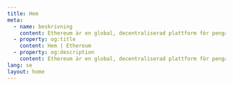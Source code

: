 ```yaml
---
title: Hem
meta:
  - name: beskrivning
    content: Ethereum är en global, decentraliserad plattform för pengar och nya typer av appar. På Ethereum kan du skriva kod som styr pengar, och bygga appar som är tillgängliga var som helst i världen.
  - property: og:title
    content: Hem | Ethereum
  - property: og:description
    content: Ethereum är en global, decentraliserad plattform för pengar och nya typer av appar. På Ethereum kan du skriva kod som styr pengar, och bygga appar som är tillgängliga var som helst i världen.
lang: se
layout: home
---
```


<HomePage/>
